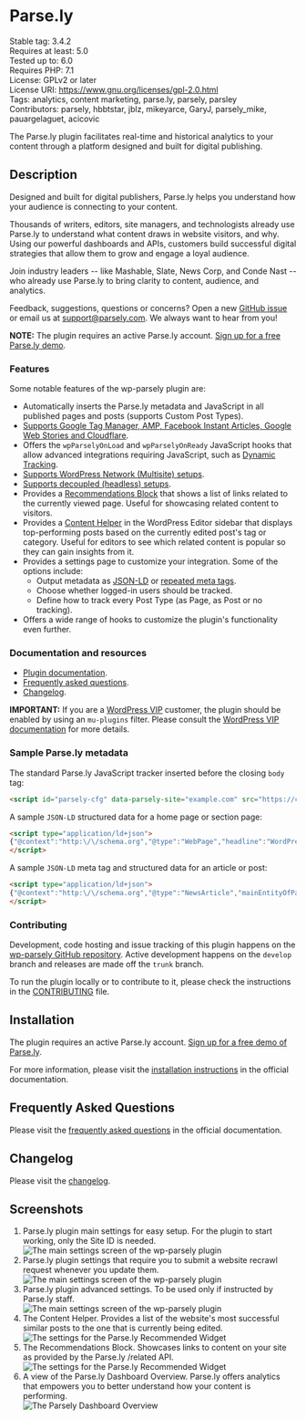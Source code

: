 # Parse.ly

Stable tag: 3.4.2  
Requires at least: 5.0  
Tested up to: 6.0  
Requires PHP: 7.1  
License: GPLv2 or later  
License URI: https://www.gnu.org/licenses/gpl-2.0.html  
Tags: analytics, content marketing, parse.ly, parsely, parsley  
Contributors: parsely, hbbtstar, jblz, mikeyarce, GaryJ, parsely_mike, pauargelaguet, acicovic

The Parse.ly plugin facilitates real-time and historical analytics to your content through a platform designed and built for digital publishing.

## Description

Designed and built for digital publishers, Parse.ly helps you understand how your audience is connecting to your content.

Thousands of writers, editors, site managers, and technologists already use Parse.ly to understand what content draws in website visitors, and why. Using our powerful dashboards and APIs, customers build successful digital strategies that allow them to grow and engage a loyal audience.

Join industry leaders -- like Mashable, Slate, News Corp, and Conde Nast -- who already use Parse.ly to bring clarity to content, audience, and analytics.

Feedback, suggestions, questions or concerns? Open a new [GitHub issue](https://github.com/Parsely/wp-parsely/issues) or email us at [support@parsely.com](mailto:support@parsely.com). We always want to hear from you!

**NOTE:** The plugin requires an active Parse.ly account. [Sign up for a free Parse.ly demo](https://www.parsely.com/getdemo?utm_medium=referral&utm_source=wordpress.org&utm_content=wp-parsely).

### Features

Some notable features of the wp-parsely plugin are:

- Automatically inserts the Parse.ly metadata and JavaScript in all published pages and posts (supports Custom Post Types).
- [Supports Google Tag Manager, AMP, Facebook Instant Articles, Google Web Stories and Cloudflare](https://www.parse.ly/help/integration/frequently-asked-questions#third-party-and-feature-support).
- Offers the `wpParselyOnLoad` and `wpParselyOnReady` JavaScript hooks that allow advanced integrations requiring JavaScript, such as [Dynamic Tracking](https://www.parse.ly/help/integration/dynamic-tracking).
- [Supports WordPress Network (Multisite) setups](https://www.parse.ly/help/integration/frequently-asked-questions#third-party-and-feature-support).
- [Supports decoupled (headless) setups](https://www.parse.ly/help/integration/decoupled-headless-support).
- Provides a [Recommendations Block](https://www.parse.ly/help/integration/recommendations-block) that shows a list of links related to the currently viewed page. Useful for showcasing related content to visitors.
- Provides a [Content Helper](https://www.parse.ly/help/integration/content-helper) in the WordPress Editor sidebar that displays top-performing posts based on the currently edited post's tag or category. Useful for editors to see which related content is popular so they can gain insights from it.
- Provides a settings page to customize your integration. Some of the options include:
  - Output metadata as [JSON-LD](https://www.parse.ly/help/integration/jsonld) or [repeated meta tags](https://www.parse.ly/help/integration/metatags).
  - Choose whether logged-in users should be tracked.
  - Define how to track every Post Type (as Page, as Post or no tracking).
- Offers a wide range of hooks to customize the plugin's functionality even further.

### Documentation and resources

- [Plugin documentation](https://www.parse.ly/help/integration/category/wordpress).
- [Frequently asked questions](https://www.parse.ly/help/integration/wordpress#frequently-asked-questions).
- [Changelog](https://github.com/parsely/wp-parsely/blob/trunk/CHANGELOG.md).

**IMPORTANT:** If you are a [WordPress VIP](https://wpvip.com/) customer, the plugin should be enabled by using an `mu-plugins` filter. Please consult the [WordPress VIP documentation](https://docs.wpvip.com/technical-references/plugins/parse-ly/) for more details.

### Sample Parse.ly metadata

The standard Parse.ly JavaScript tracker inserted before the closing `body` tag:

~~~html
<script id="parsely-cfg" data-parsely-site="example.com" src="https://cdn.parsely.com/keys/example.com/p.js"></script>
~~~

A sample `JSON-LD` structured data for a home page or section page:

~~~html
<script type="application/ld+json">
{"@context":"http:\/\/schema.org","@type":"WebPage","headline":"WordPress VIP","url":"http:\/\/wpvip.com\/"}
</script>
~~~

A sample `JSON-LD` meta tag and structured data for an article or post:

~~~html
<script type="application/ld+json">
{"@context":"http:\/\/schema.org","@type":"NewsArticle","mainEntityOfPage":{"@type":"WebPage","@id":"http:\/\/wpvip.com\/2021\/04\/09\/how-the-wordpress-gutenberg-block-editor-empowers-enterprise-content-creators\/"},"headline":"How the WordPress Gutenberg Block Editor Empowers Enterprise Content Creators","url":"http:\/\/wpvip.com\/2021\/04\/09\/how-the-wordpress-gutenberg-block-editor-empowers-enterprise-content-creators\/","thumbnailUrl":"https:\/\/wpvip.com\/wp-content\/uploads\/2021\/04\/ladyatdesk.png?w=120","image":{"@type":"ImageObject","url":"https:\/\/wpvip.com\/wp-content\/uploads\/2021\/04\/ladyatdesk.png?w=120"},"dateCreated":"2021-04-09T15:13:13Z","datePublished":"2021-04-09T15:13:13Z","dateModified":"2021-04-09T15:13:13Z","articleSection":"Gutenberg","author":[{"@type":"Person","name":"Sam Wendland"}],"creator":["Sam Wendland"],"publisher":{"@type":"Organization","name":"The Enterprise Content Management Platform | WordPress VIP","logo":"https:\/\/wpvip.com\/wp-content\/uploads\/2020\/11\/cropped-favicon-dark.png"},"keywords":[]}
</script>
~~~

### Contributing

Development, code hosting and issue tracking of this plugin happens on the [wp-parsely GitHub repository](https://github.com/Parsely/wp-parsely/). Active development happens on the `develop` branch and releases are made off the `trunk` branch.

To run the plugin locally or to contribute to it, please check the instructions in the [CONTRIBUTING](https://github.com/parsely/wp-parsely/blob/trunk/CONTRIBUTING.md) file.

## Installation

The plugin requires an active Parse.ly account. [Sign up for a free demo of Parse.ly](https://www.parsely.com/getdemo?utm_medium=referral&utm_source=wordpress.org&utm_content=wp-parsely).

For more information, please visit the [installation instructions](https://www.parse.ly/help/integration/wordpress) in the official documentation. 

## Frequently Asked Questions

Please visit the [frequently asked questions](https://www.parse.ly/help/integration/frequently-asked-questions) in the official documentation.

## Changelog

Please visit the [changelog](https://github.com/parsely/wp-parsely/blob/trunk/CHANGELOG.md).

## Screenshots

1. Parse.ly plugin main settings for easy setup. For the plugin to start working, only the Site ID is needed.  
   ![The main settings screen of the wp-parsely plugin](.wordpress-org/screenshot-1.png)
2. Parse.ly plugin settings that require you to submit a website recrawl request whenever you update them.  
   ![The main settings screen of the wp-parsely plugin](.wordpress-org/screenshot-2.png)
3. Parse.ly plugin advanced settings. To be used only if instructed by Parse.ly staff.  
   ![The main settings screen of the wp-parsely plugin](.wordpress-org/screenshot-3.png)
4. The Content Helper. Provides a list of the website's most successful similar posts to the one that is currently being edited.  
   ![The settings for the Parse.ly Recommended Widget](.wordpress-org/screenshot-4.png)
5. The Recommendations Block. Showcases links to content on your site as provided by the Parse.ly /related API.  
   ![The settings for the Parse.ly Recommended Widget](.wordpress-org/screenshot-5.png)
6. A view of the Parse.ly Dashboard Overview. Parse.ly offers analytics that empowers you to better understand how your content is performing.  
   ![The Parsely Dashboard Overview](.wordpress-org/screenshot-6.png)
